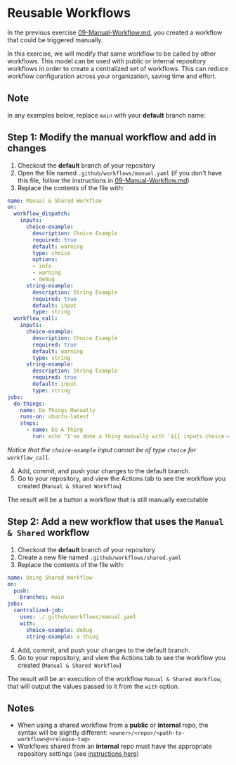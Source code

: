 # Reusable Workflows

In the previous exercise [09-Manual-Workflow.md](./09-Manual-Workflow.md), you created a workflow that could be triggered manually.

In this exercise, we will modify that same workflow to be called by other workflows. This model can be used with public or internal repository workflows in order to create a centralized set of workflows. This can reduce workflow configuration across your organization, saving time and effort.

## Note
In any examples below, replace `main` with your __default__ branch name:

## Step 1: Modify the manual workflow and add in changes

1. Checkout the __default__ branch of your repository
2. Open the file named `.github/workflows/manual.yaml` (if you don't have this file, follow the instructions in [09-Manual-Workflow.md](./09-Manual-Workflow.md))
3. Replace the contents of the file with:

```yaml
name: Manual & Shared Workflow
on:
  workflow_dispatch:
    inputs:
      choice-example:
        description: Choice Example
        required: true
        default: warning
        type: choice
        options:
        - info
        - warning
        - debug
      string-example:
        description: String Example
        required: true
        default: input
        type: string
  workflow_call:
    inputs:
      choice-example:
        description: Choice Example
        required: true
        default: warning
        type: string
      string-example:
        description: String Example
        required: true
        default: input
        type: string
jobs:
  do-things:
    name: Do Things Manually
    runs-on: ubuntu-latest
    steps:
      - name: Do A Thing
        run: echo "I've done a thing manually with '${{ inputs.choice-example }}' and '${{ inputs.string-example }}'!"
```

*Notice that the `choice-example` input cannot be of type `choice` for `workflow_call`.*

4. Add, commit, and push your changes to the default branch.
5. Go to your repository, and view the Actions tab to see the workflow you created (`Manual & Shared Workflow`)

The result will be a button a workflow that is still manually executable

## Step 2: Add a new workflow that uses the `Manual & Shared` workflow

1. Checkout the __default__ branch of your repository
2. Create a new file named `.github/workflows/shared.yaml`
3. Replace the contents of the file with:

```yaml
name: Using Shared Workflow
on:
  push:
    branches: main
jobs:
  centralized-job:
    uses: ./.github/workflows/manual.yaml
    with:
      choice-example: debug
      string-example: a thing
```
4. Add, commit, and push your changes to the default branch.
5. Go to your repository, and view the Actions tab to see the workflow you created (`Manual & Shared Workflow`)

The result will be an execution of the workflow `Manual & Shared Workflow`, that will output the values passed to it from the `with` option.

## Notes
- When using a shared workflow from a **public** or **internal** repo, the syntax will be slightly different:
`<owner>/<repo>/<path-to-workflow>@<release-tag>`
- Workflows shared from an **internal** repo must have the appropriate repository settings (see [instructions here](https://docs.github.com/en/enterprise-cloud@latest/repositories/managing-your-repositorys-settings-and-features/enabling-features-for-your-repository/managing-github-actions-settings-for-a-repository#allowing-access-to-components-in-an-internal-repository))